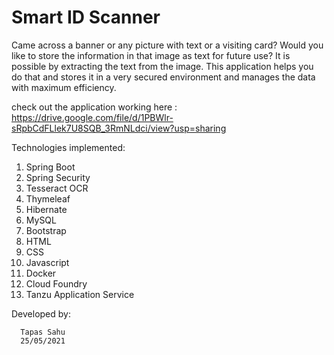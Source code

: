 
<h1>Smart ID Scanner</h1>

Came across a banner or any picture with text or a visiting card? Would you like to store the information in that image as text for future use? It is possible by extracting the text from the image. This application helps you do that and stores it in a very secured environment and manages the data with maximum efficiency.

check out the application working here :
https://drive.google.com/file/d/1PBWlr-sRpbCdFLlek7U8SQB_3RmNLdci/view?usp=sharing

Technologies implemented:
  1. Spring Boot
  2. Spring Security
  3. Tesseract OCR
  4. Thymeleaf
  5. Hibernate
  6. MySQL
  7. Bootstrap
  8. HTML
  9. CSS
  10. Javascript
  11. Docker
  12. Cloud Foundry
  13. Tanzu Application Service
  
  
   Developed by:
    
      Tapas Sahu
      25/05/2021
